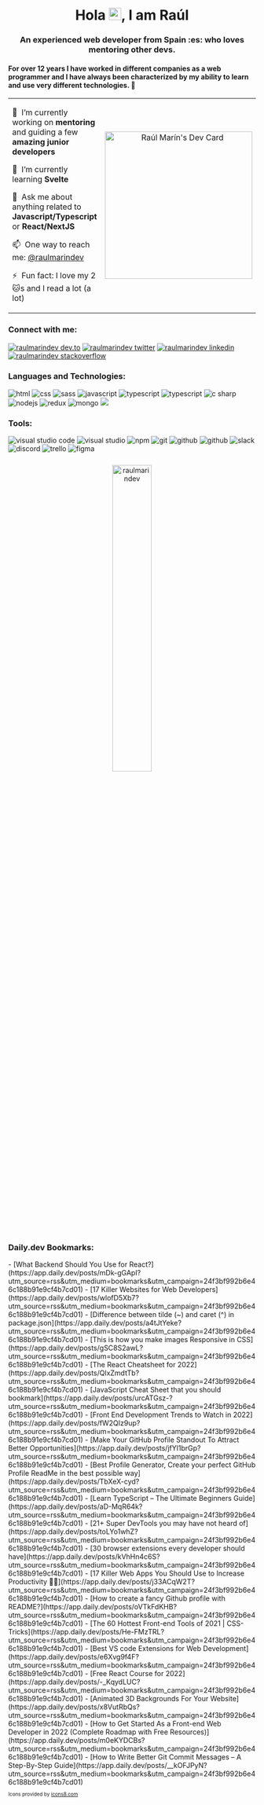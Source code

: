 <h1 align="center">Hola <img src="https://media.giphy.com/media/hvRJCLFzcasrR4ia7z/giphy.gif" width="25px">, I am Raúl</h1>

<h3 align="center">An experienced web developer from Spain :es: who loves mentoring other devs.</h3>

<h4>For over 12 years I have worked in different companies as a web programmer and I have always been characterized by my ability to learn and use very different technologies. 🚀</h4>

<table>
<tr>
  <td valign="top" style="width: 75%">

🔭 &nbsp;I’m currently working on **mentoring** and guiding a few **amazing junior developers**

🌱 &nbsp;I’m currently learning **Svelte**

💬 &nbsp;Ask me about anything related to **Javascript/Typescript** or **React/NextJS**

📫 &nbsp;One way to reach me: [@raulmarindev](https://twitter.com/raulmarindev)

⚡ &nbsp;Fun fact: I love my 2 :cat:s and I read a lot (a lot)

</td>
<td align="center">
    <a href="https://app.daily.dev/raulmarindev"><img src="https://api.daily.dev/devcards/bdcad6e80367482b9836659daa2114f1.png?r=9q8" width="300px" alt="Raúl Marín's Dev Card"/></a>
  </td>

</tr>
</table>
<h3 align="left">Connect with me:</h3>
<p align="left">
<a href="https://dev.to/raulmarindev" target="blank"><img align="center" src="https://img.icons8.com/windows/48/000000/dev.png" alt="raulmarindev dev.to" /></a>
<a href="https://twitter.com/raulmarindev" target="blank"><img align="center" src="https://img.icons8.com/color/48/000000/twitter-circled--v1.png" alt="raulmarindev twitter"  /></a>
<a href="https://linkedin.com/in/raulmarindev" target="blank"><img align="center" src="https://img.icons8.com/color/48/000000/linkedin-circled--v1.png" alt="raulmarindev linkedin" /></a>
<a href="https://stackoverflow.com/users/9123724" target="blank"><img align="center" src="https://img.icons8.com/color/48/000000/stackoverflow.png" alt="raulmarindev stackoverflow" /></a>

<h3 align="left">Languages&nbsp;and&nbsp;Technologies:</h3>
<p>
<img src="https://img.icons8.com/color/48/000000/html-5.png" alt="html"/>
<img src="https://img.icons8.com/color/48/000000/css3.png" alt="css"/>
<img src="https://img.icons8.com/color/48/000000/sass.png" alt="sass"/>
<img src="https://img.icons8.com/color/48/000000/javascript.png" alt="javascript"/>
<img src="https://img.icons8.com/color/48/000000/typescript.png" alt="typescript"/>
<img src="https://img.icons8.com/color/48/000000/c-sharp-logo.png" alt="typescript"/>
<img src="https://img.icons8.com/color/48/000000/react-native.png" alt="c sharp"/>
<img src="https://img.icons8.com/color/48/000000/nodejs.png" alt="nodejs"/>
<img src="https://img.icons8.com/color/48/000000/redux.png" alt="redux"/>
<img src="https://img.icons8.com/color/48/000000/mongodb.png" alt="mongo"/>
<img src="https://img.icons8.com/color/48/000000/graphql.png" alg="graphql"/>
  </p>

<h3 align="left">Tools:</h3>
<p>
<img src="https://img.icons8.com/color/48/000000/visual-studio-code-2019.png" alt="visual studio code"/>
<img src="https://img.icons8.com/color/48/000000/visual-studio.png" alt="visual studio"/>
<img src="https://img.icons8.com/color/48/000000/npm.png" alt="npm"/>
<img src="https://img.icons8.com/color/48/000000/git.png" alt="git"/>
<img src="https://img.icons8.com/color/48/000000/github-2.png" alt="github"/>
<img src="https://img.icons8.com/color/48/000000/azure.png" alt="github"/>
<img src="https://img.icons8.com/color/48/000000/slack.png" alt="slack"/>
<img src="https://img.icons8.com/color/48/000000/discord.png" alt="discord"/>
<img src="https://img.icons8.com/color/48/000000/trello.png" alt="trello"/>
<img src="https://img.icons8.com/color/48/000000/figma.png" alt="figma"/>
</p>
<p align="center" style="margin-top: 25px">
<img width="40%" src="https://github-readme-stats.vercel.app/api/top-langs?username=raulmarindev&show_icons=true&theme=dracula&title_color=ff8000&text_color=ffffff&bg_color=6a6a6a&locale=en&layout=compact&hide_border=true" alt="raulmarindev" /> 
</p>

<h3 align="left">Daily.dev Bookmarks:</h3>
<!-- daily.dev BOOKMARKS:START -->
- [What Backend Should You Use for React?](https://app.daily.dev/posts/mDk-gGApI?utm_source=rss&utm_medium=bookmarks&utm_campaign=24f3bf992b6e46c188b91e9cf4b7cd01)
- [17 Killer Websites for Web Developers](https://app.daily.dev/posts/wlofD5Xb7?utm_source=rss&utm_medium=bookmarks&utm_campaign=24f3bf992b6e46c188b91e9cf4b7cd01)
- [Difference between tilde &lpar;~&rpar; and caret &lpar;^&rpar; in package.json](https://app.daily.dev/posts/a4tJtYeke?utm_source=rss&utm_medium=bookmarks&utm_campaign=24f3bf992b6e46c188b91e9cf4b7cd01)
- [This is how you make images Responsive in CSS](https://app.daily.dev/posts/gSC8S2awL?utm_source=rss&utm_medium=bookmarks&utm_campaign=24f3bf992b6e46c188b91e9cf4b7cd01)
- [The React Cheatsheet for 2022](https://app.daily.dev/posts/QlxZmdtTb?utm_source=rss&utm_medium=bookmarks&utm_campaign=24f3bf992b6e46c188b91e9cf4b7cd01)
- [JavaScript Cheat Sheet that you should bookmark](https://app.daily.dev/posts/urcATGsz-?utm_source=rss&utm_medium=bookmarks&utm_campaign=24f3bf992b6e46c188b91e9cf4b7cd01)
- [Front End Development Trends to Watch in 2022](https://app.daily.dev/posts/fW2QIz9up?utm_source=rss&utm_medium=bookmarks&utm_campaign=24f3bf992b6e46c188b91e9cf4b7cd01)
- [Make Your GitHub Profile Standout To Attract Better Opportunities](https://app.daily.dev/posts/jfYl1brGp?utm_source=rss&utm_medium=bookmarks&utm_campaign=24f3bf992b6e46c188b91e9cf4b7cd01)
- [Best Profile Generator, Create your perfect GitHub Profile ReadMe in the best possible way](https://app.daily.dev/posts/TbXeX-cyd?utm_source=rss&utm_medium=bookmarks&utm_campaign=24f3bf992b6e46c188b91e9cf4b7cd01)
- [Learn TypeScript – The Ultimate Beginners Guide](https://app.daily.dev/posts/aD-MqR64k?utm_source=rss&utm_medium=bookmarks&utm_campaign=24f3bf992b6e46c188b91e9cf4b7cd01)
- [21+ Super DevTools you may have not heard of](https://app.daily.dev/posts/toLYo1whZ?utm_source=rss&utm_medium=bookmarks&utm_campaign=24f3bf992b6e46c188b91e9cf4b7cd01)
- [30 browser extensions every developer should have](https://app.daily.dev/posts/kVhHn4c6S?utm_source=rss&utm_medium=bookmarks&utm_campaign=24f3bf992b6e46c188b91e9cf4b7cd01)
- [17 Killer Web Apps You Should Use to Increase Productivity 🚀💯](https://app.daily.dev/posts/j33ACqW2T?utm_source=rss&utm_medium=bookmarks&utm_campaign=24f3bf992b6e46c188b91e9cf4b7cd01)
- [How to create a fancy Github profile with README?](https://app.daily.dev/posts/oVTkFdKHB?utm_source=rss&utm_medium=bookmarks&utm_campaign=24f3bf992b6e46c188b91e9cf4b7cd01)
- [The 60 Hottest Front-end Tools of 2021 | CSS-Tricks](https://app.daily.dev/posts/He-FMzTRL?utm_source=rss&utm_medium=bookmarks&utm_campaign=24f3bf992b6e46c188b91e9cf4b7cd01)
- [Best VS code Extensions for Web Development](https://app.daily.dev/posts/e6Xvg9f4F?utm_source=rss&utm_medium=bookmarks&utm_campaign=24f3bf992b6e46c188b91e9cf4b7cd01)
- [Free React Course for 2022](https://app.daily.dev/posts/-_KqydLUC?utm_source=rss&utm_medium=bookmarks&utm_campaign=24f3bf992b6e46c188b91e9cf4b7cd01)
- [Animated 3D Backgrounds For Your Website](https://app.daily.dev/posts/x8VutRbQs?utm_source=rss&utm_medium=bookmarks&utm_campaign=24f3bf992b6e46c188b91e9cf4b7cd01)
- [How to Get Started As a Front-end Web Developer in 2022 &lpar;Complete Roadmap with Free Resources&rpar;](https://app.daily.dev/posts/m0eKYDCBs?utm_source=rss&utm_medium=bookmarks&utm_campaign=24f3bf992b6e46c188b91e9cf4b7cd01)
- [How to Write Better Git Commit Messages – A Step-By-Step Guide](https://app.daily.dev/posts/__kOFJPyN?utm_source=rss&utm_medium=bookmarks&utm_campaign=24f3bf992b6e46c188b91e9cf4b7cd01)
<!-- daily.dev BOOKMARKS:END -->

<p style="font-size: 10px">Icons provided by <a href="https://icons8.com" target="_blank" rel="noopener noreferrer nofollow">icons8.com</a>
